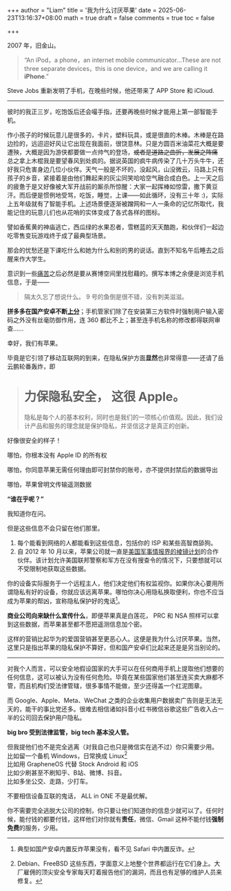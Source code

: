 +++
author = "Liam"
title = '我为什么讨厌苹果'
date = 2025-06-23T13:16:37+08:00
math = true 
draft = false
comments = true
toc = false

+++

2007 年，旧金山。

>“An iPod，a phone，an internet mobile communicator...These are not three separate devices，this is one device，and we are calling it **iPhone**.”

Steve Jobs 重新发明了手机，在晚些时候，他还带来了 APP Store 和 iCloud. 

---

彼时的我正三岁，吃饱饭后还会嘬手指，还要再晚些时候才能用上第一部智能手机。

作小孩子的时候玩意儿是很多的，卡片，塑料玩具，或是很直的木棒。木棒是在路边捡的，远迢迢好风让它出现在我面前，很饶意林。只是方圆百米油菜花大概是要遭殃，大概是因为游侠都要做一点帅气的登场，~~或者是道路之曲折，发展之阵痛~~  总之拿上木棍我是要望春风到处疯的。据说英国的疯牛病传染了几十万头牛牛，还好我只危害身边几位小伙伴。天气一般是不坏的，没起风，山没微云，马路上只有孩子的乡音，紧接着是由他们舞起来的灰尘同笑哈哈空气融合成白色。上一天之后的疲惫于是又好像被大军开战前的厮杀所惊醒：大家一起挥棒如惊雷，撒下黄豆汗。而后便是惯例地受骂，吃饭，睡觉，上课——如此循环，没有三十年 :)，实际上五年级就有了智能手机。上述场景便逐渐被蹭网和一人一条命的记忆所取代，我能记住的玩意儿们也从花哨的实体变成了各式各样的图标。

譬如香蕉黄的神庙逃亡，西瓜绿的水果忍者，雪糕蓝的天天酷跑，和伙伴们一起边吃零售变玩游戏终于成了最典型场景。

那会的忧愁还是下课吃什么和她为什么和别的男的说话。直到不知名午后睡去之后醒来作大学生。

意识到一些[痛苦](https://chlzhong.org/post/%E5%90%B9%E7%89%9B/)之后必然是要从赛博空间里找慰藉的。撰写本博之余便是浏览手机信息，于是——

> 隔太久忘了想说什么。 9 号的鱼倒是很不错，没有刺美滋滋。

**拼多多在国产安卓不断[上分](https://github.com/davinci01010/pinduoduo_backdoor_x)**；手机管家们除了在安装第三方软件时强制用户输入密码之外没有丝毫防御作用，连 360 都比不上；甚至连手机名称的修改都得联网审查……

幸好，我们有苹果。

毕竟是它引领了移动互联网的到来，在隐私保护方面**显然**也非常得意——还请了岳云鹏轮番轰炸，即

># 力保隐私安全，  这很 Apple。
>
>隐私是每个人的基本权利，同时也是我们的一项核心价值观。因此，我们设计产品和服务的理念就是保护隐私，并坚信这才是真正的创新。

好像很安全的样子！

哪怕，你根本没有 Apple ID 的所有权

哪怕，你同意苹果无需任何理由即可封禁你的账号，亦不提供封禁后的数据导出

哪怕，苹果曾明文传输遥测数据

**“谁在乎呢？”**

我知道你在问。

但是这些信息不会只留在他们那里。

1. 每个能看到网络的人都能看到这些信息，包括你的 ISP 和某些高智商舔狗。
2. 自 2012 年 10 月以来，苹果公司就一直是[美国军事情报界的棱镜计划](https://zh.wikipedia.org/wiki/稜鏡計畫)的合作伙伴。该计划允许美国联邦警察和军方在没有搜查令的情况下，只要想就可以不受限制地获取这些数据。

你的设备实际服务于一个远程主人，他们决定他们有权监视你。如果你决心要用所谓隐私有好的设备，你就应该远离苹果。哪怕你决心用隐私换取便利，你也不应当成为苹果的帮凶，宣称隐私保护好的鬼话[^1]。

**商业公司向来缺什么宣传什么**，即便苹果真是白莲花， PRC 和 NSA 照样可以拿到这些数据，而苹果甚至都不愿把遥测信息加个密。

这样的营销比起华为的爱国营销甚至更恶心人。这便是我为什么讨厌苹果。当然，这里只是指出苹果的隐私保护不算好，但和国产安卓们比起来还是是另当别论的。

---

对我个人而言，可以安全地假设国家的大手可以在任何商用手机上提取他们想要的任何信息，这可以被认为没有任何危险。毕竟在某些国家他们甚至连买卖大麻都不管，而且机构们受法律管辖，很多事情不能做，至少还得盖一个红泥图章。

而 Google、Apple、Meta、WeChat 之类的企业收集用户数据卖广告则是无法无天的，能干的事比党还多。很难去相信诸如抖音小红书微信谷歌这些广告收入占一半的公司回去保护用户隐私。

**big bro 受到法律监管，big tech 基本没人管。**

但我提他们也不是完全逃离（对我自己也只是微信实在逃不过）你只需要少用。<br>
比如留一个备机 Windows，日常换成 Linux[^2] <br>
比如用 GrapheneOS 代替 Stock Android 和 iOS<br>比如少刷甚至不刷知乎、B站、微博、抖音。<br>
比如多坐公交、走路，少打车。<br>

不要相信设备互联的鬼话， ALL in ONE 不是最优解。

你不需要完全逃脱大公司的控制，你只要让他们知道你的信息少就可以了。任何时候，能付钱的都要付钱，这样他们对你就有**责任**，微信、Gmail 这种不能付钱**强制免费**的服务，少用。



[^1]: 典型如国产安卓内置反炸苹果没有，看不见 Safari 中内置反诈。
[^2]:Debian、FreeBSD 这些东西，字面意义上地整个世界都运行在它们身上。大厂雇佣的顶尖安全专家每天盯着报告他们的漏洞，而且也有足够的维护人员来修复。

